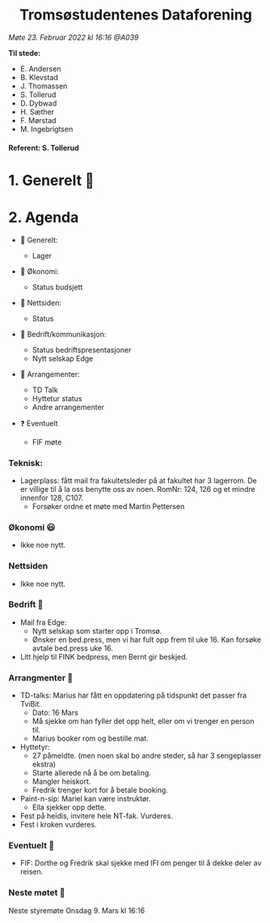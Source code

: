 <h1> <center> Tromsøstudentenes Dataforening </center> </h1>

*Møte 23. Februar 2022 kl 16:16 @A039*

**Til stede:**
* E. Andersen
* B. Klevstad 
* J. Thomassen 
* S. Tollerud 
* D. Dybwad
* H. Sæther 
* F. Mørstad
* M. Ingebrigtsen

#### Referent:  S. Tollerud

# 1. Generelt :blue_heart:

# 2. Agenda
* :purple_heart: Generelt: 
    - Lager 

* :purple_heart: Økonomi:
    - Status budsjett

* :purple_heart: Nettsiden:
    - Status

* :purple_heart: Bedrift/kommunikasjon:
    - Status bedriftspresentasjoner 
    - Nytt selskap Edge 
 
* :purple_heart: Arrangementer:
    - TD Talk
    - Hyttetur status
    - Andre arrangementer 

* :question: Eventuelt
    - FIF møte
  
### Teknisk: 
* Lagerplass: fått mail fra fakultetsleder på at fakultet har 3 lagerrom. De er villige til å la oss benytte oss av noen. RomNr: 124, 126 og et mindre innenfor 128, C107. 
    - Forsøker ordne et møte med Martin Pettersen 

### Økonomi :smiley: 
* Ikke noe nytt. 

### Nettsiden 
* Ikke noe nytt. 

### Bedrift :hear_no_evil:
* Mail fra Edge: 
    - Nytt selskap som starter opp i Tromsø. 
    - Ønsker en bed.press, men vi har fult opp frem til uke 16. Kan forsøke avtale bed.press uke 16. 
* Litt hjelp til FINK bedpress, men Bernt gir beskjed. 

### Arrangmenter :open_hands:
* TD-talks: Marius har fått en oppdatering på tidspunkt det passer fra TviBit. 
    - Dato: 16 Mars
    - Må sjekke om han fyller det opp helt, eller om vi trenger en person til. 
    - Marius booker rom og bestille mat. 
* Hyttetyr: 
    - 27 påmeldte. (men noen skal bo andre steder, så har 3 sengeplasser ekstra) 
    - Starte allerede nå å be om betaling.
    - Mangler heiskort. 
    - Fredrik trenger kort for å betale booking.  
* Paint-n-sip: Mariel kan være instruktør. 
    - Ella sjekker opp dette. 
* Fest på heidis, invitere hele NT-fak. Vurderes. 
* Fest i kroken vurderes. 

### Eventuelt :no_good:
* FIF: Dorthe og Fredrik skal sjekke med IFI om penger til å dekke deler av reisen. 


### Neste møtet :calendar: 
Neste styremøte Onsdag 9. Mars kl 16:16 